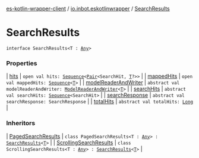 [es-kotlin-wrapper-client](../../index.md) / [io.inbot.eskotlinwrapper](../index.md) / [SearchResults](./index.md)

# SearchResults

`interface SearchResults<T : `[`Any`](https://kotlinlang.org/api/latest/jvm/stdlib/kotlin/-any/index.html)`>`

### Properties

| [hits](hits.md) | `open val hits: `[`Sequence`](https://kotlinlang.org/api/latest/jvm/stdlib/kotlin.sequences/-sequence/index.html)`<`[`Pair`](https://kotlinlang.org/api/latest/jvm/stdlib/kotlin/-pair/index.html)`<SearchHit, `[`T`](index.md#T)`?>>` |
| [mappedHits](mapped-hits.md) | `open val mappedHits: `[`Sequence`](https://kotlinlang.org/api/latest/jvm/stdlib/kotlin.sequences/-sequence/index.html)`<`[`T`](index.md#T)`>` |
| [modelReaderAndWriter](model-reader-and-writer.md) | `abstract val modelReaderAndWriter: `[`ModelReaderAndWriter`](../-model-reader-and-writer/index.md)`<`[`T`](index.md#T)`>` |
| [searchHits](search-hits.md) | `abstract val searchHits: `[`Sequence`](https://kotlinlang.org/api/latest/jvm/stdlib/kotlin.sequences/-sequence/index.html)`<SearchHit>` |
| [searchResponse](search-response.md) | `abstract val searchResponse: SearchResponse` |
| [totalHits](total-hits.md) | `abstract val totalHits: `[`Long`](https://kotlinlang.org/api/latest/jvm/stdlib/kotlin/-long/index.html) |

### Inheritors

| [PagedSearchResults](../-paged-search-results/index.md) | `class PagedSearchResults<T : `[`Any`](https://kotlinlang.org/api/latest/jvm/stdlib/kotlin/-any/index.html)`> : `[`SearchResults`](./index.md)`<`[`T`](../-paged-search-results/index.md#T)`>` |
| [ScrollingSearchResults](../-scrolling-search-results/index.md) | `class ScrollingSearchResults<T : `[`Any`](https://kotlinlang.org/api/latest/jvm/stdlib/kotlin/-any/index.html)`> : `[`SearchResults`](./index.md)`<`[`T`](../-scrolling-search-results/index.md#T)`>` |


